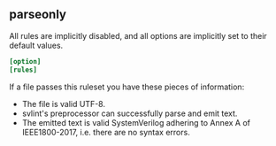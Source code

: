 parseonly
---------

All rules are implicitly disabled, and all options are implicitly set to their
default values.

```toml
[option]
[rules]
```

If a file passes this ruleset you have these pieces of information:
- The file is valid UTF-8.
- svlint's preprocessor can successfully parse and emit text.
- The emitted text is valid SystemVerilog adhering to Annex A of IEEE1800-2017,
  i.e. there are no syntax errors.

